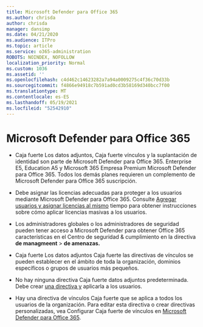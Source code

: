 ```yaml
---
title: Microsoft Defender para Office 365
ms.author: chrisda
author: chrisda
manager: dansimp
ms.date: 04/21/2020
ms.audience: ITPro
ms.topic: article
ms.service: o365-administration
ROBOTS: NOINDEX, NOFOLLOW
localization_priority: Normal
ms.custom: 1036
ms.assetid: ''
ms.openlocfilehash: c4d462c14623282a7a94a0009275c4f36c70d33b
ms.sourcegitcommit: f4866e94918c7b591ad0cd3b58169d340bcc7f00
ms.translationtype: MT
ms.contentlocale: es-ES
ms.lasthandoff: 05/19/2021
ms.locfileid: "52542910"
---
```

# <a name="microsoft-defender-for-office-365"></a>Microsoft Defender para Office 365

- Caja fuerte Los datos adjuntos, Caja fuerte vínculos y la suplantación de identidad son parte de Microsoft Defender para Office 365. Enterprise E5, Education A5 y Microsoft 365 Empresa Premium Microsoft Defender para Office 365. Todos los demás planes requieren un complemento de Microsoft Defender para Office 365 suscripción.

- Debe asignar las licencias adecuadas para proteger a los usuarios mediante Microsoft Defender para Office 365. Consulte [Agregar usuarios y asignar licencias al mismo](/microsoft-365/admin/add-users/add-users) tiempo para obtener instrucciones sobre cómo aplicar licencias masivas a los usuarios.

- Los administradores globales o los administradores de seguridad pueden tener acceso a Microsoft Defender para obtener Office 365 características en el Centro de seguridad & cumplimiento en la directiva **de managmeent** \> **de amenazas.**

- Caja fuerte Los datos adjuntos Caja fuerte las directivas de vínculos se pueden establecer en el ámbito de toda la organización, dominios específicos o grupos de usuarios más pequeños.

- No hay ninguna directiva Caja fuerte datos adjuntos predeterminada. Debe crear [una directiva y](/microsoft-365/security/office-365-security/set-up-atp-safe-attachments-policies) aplicarla a los usuarios.

- Hay una directiva de vínculos Caja fuerte que se aplica a todos los usuarios de la organización. Para editar esta directiva o crear directivas personalizadas, vea Configurar Caja fuerte de vínculos en [Microsoft Defender para Office 365](/microsoft-365/security/office-365-security/set-up-atp-safe-links-policies).
